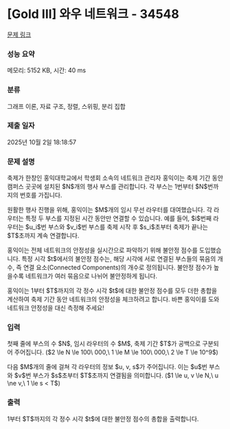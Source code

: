 # [Gold III] 와우 네트워크 - 34548 

[문제 링크](https://www.acmicpc.net/problem/34548) 

### 성능 요약

메모리: 5152 KB, 시간: 40 ms

### 분류

그래프 이론, 자료 구조, 정렬, 스위핑, 분리 집합

### 제출 일자

2025년 10월 2일 18:18:57

### 문제 설명

<p>축제가 한창인 홍익대학교에서 학생회 소속의 네트워크 관리자 홍익이는 축제 기간 동안 캠퍼스 곳곳에 설치된 $N$개의 행사 부스를 관리합니다. 각 부스는 1번부터 $N$번까지의 번호를 가집니다.</p>

<p>원활한 행사 진행을 위해, 홍익이는 $M$개의 임시 무선 라우터를 대여했습니다. 각 라우터는 특정 두 부스를 지정된 시간 동안만 연결할 수 있습니다. 예를 들어, $i$번째 라우터는 $u_i$번 부스와 $v_i$번 부스를 축제 시작 후 $s_i$초부터 축제가 끝나는 $T$초까지 계속 연결합니다.</p>

<p>홍익이는 전체 네트워크의 안정성을 실시간으로 파악하기 위해 불안정 점수를 도입했습니다. 특정 시각 $t$에서의 불안정 점수는, 해당 시각에 서로 연결된 부스들의 묶음의 개수, 즉 연결 요소(Connected Components)의 개수로 정의됩니다. 불안정 점수가 높을수록 네트워크가 여러 묶음으로 나뉘어 불안정하게 됩니다.</p>

<p>홍익이는 1부터 $T$까지의 각 정수 시각 $t$에 대한 불안정 점수를 모두 더한 총합을 계산하여 축제 기간 동안 네트워크의 안정성을 체크하려고 합니다. 바쁜 홍익이를 도와 네트워크 안정성을 대신 측정해 주세요!</p>

### 입력 

 <p>첫째 줄에 부스의 수 $N$, 임시 라우터의 수 $M$, 축제 기간 $T$가 공백으로 구분되어 주어집니다. ($2 \le N \le 100\ 000,\ 1 \le M \le 100\ 000,\ 2 \le T \le 10^9$)</p>

<p>다음 $M$개의 줄에 걸쳐 각 라우터의 정보 $u, v, s$가 주어집니다. 이는 $u$번 부스와 $v$번 부스가 $s$초부터 $T$초까지 연결됨을 의미합니다. ($1 \le u, v \le N,\ u \ne v,\ 1 \le s < T$)</p>

### 출력 

 <p>1부터 $T$까지의 각 정수 시각 $t$에 대한 불안정 점수의 총합을 출력합니다.</p>

